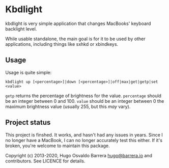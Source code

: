 Kbdlight
========

kbdlight is very simple application that changes MacBooks' keyboard
backlight level.

While usable standalone, the main goal is for it to be used by other
applications, including things like sxhkd or xbindkeys.

Usage
-----
Usage is quite simple:

    kbdlight up [<percentage>]|down [<percentage>]|off|max|get|getp|set <value>

`getp` returns the percentage of brightness for the value.
`percentage` should be an integer between 0 and 100.
`value` should be an integer between 0 the maximum brightness value (usually
255, but this *may* vary).

Project status
--------------

This project is finshed. It works, and hasn't had any issues in years. Since I
no longer have a MacBook, I can no longer accurately test this either. If it's
broken, you're welcome to maintain this package.

Copyright (c) 2013-2020, Hugo Osvaldo Barrera <hugo@barrera.io> and
contributors. See LICENCE for details.
